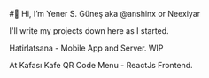 
 #👋 Hi, I’m Yener S. Güneş aka @anshinx or Neexiyar
 
 I'll write my projects down here as I started.
 
Hatirlatsana - Mobile App and Server. WIP

At Kafası Kafe QR Code Menu - ReactJs Frontend. 


